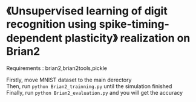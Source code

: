 # 《Unsupervised learning of digit recognition using spike-timing-dependent plasticity》 realization on Brian2  

Requirements : brian2,brian2tools,pickle  

Firstly, move MNIST dataset to the main derectory  
Then, run ```python Brian2_trainning.py``` until the simulation finished  
Finally, run ```python Brian2_evaluation.py``` and you will get the accuracy  
